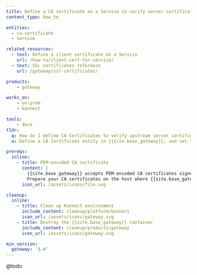 ```yaml
---
title: Define a CA certificate on a Service to verify server certificates
content_type: how_to

entities: 
  - ca-certificate
  - service

related_resources:
  - text: Define a client certificate on a Service
    url: /how-to/client-cert-for-service/
  - text: SSL certificates reference
    url: /gateway/ssl-certificates/

products:
    - gateway

works_on:
    - on-prem
    - konnect

tools:
    - deck
tldr:
  q: How do I define CA Certificates to verify upstream server certificates for a specific Gateway Service?
  a: Define a CA Certificate entity in {{site.base_gateway}}, and set the ID of that entity via the `ca_certificate` parameter of a Gateway Service.

prereqs:
  inline:
    - title: PEM-encoded CA certificate
      content: |
        {{site.base_gateway}} accepts PEM-encoded CA certificates signed by a central certificate authority (CA).
        Prepare your CA certificates on the host where {{site.base_gateway}} is running. 
      icon_url: /assets/icons/file.svg

cleanup:
  inline:
    - title: Clean up Konnect environment
      include_content: cleanup/platform/konnect
      icon_url: /assets/icons/gateway.svg
    - title: Destroy the {{site.base_gateway}} container
      include_content: cleanup/products/gateway
      icon_url: /assets/icons/gateway.svg

min_version:
  gateway: '3.4'
---
```


@todo

<!--
From this page: https://support.konghq.com/support/s/article/How-to-define-SSL-Certificates-and-where-you-can-use-them
How to define CA Root Certificates to verify upstream server certificates > Define a CA Root on a specific service
-->